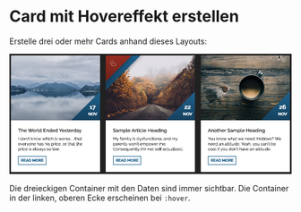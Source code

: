 # Card mit Hovereffekt erstellen

Erstelle drei oder mehr Cards anhand dieses Layouts:

![Card mit animierten Infoecken](news-card.png)

Die dreieckigen Container mit den Daten sind immer sichtbar. Die Container in der linken, oberen Ecke erscheinen bei `:hover`.

